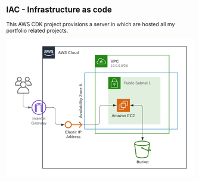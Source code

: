## IAC - Infrastructure as code

This AWS CDK project provisions a server in which are hosted all my portfolio related projects.

![App Screenshot](./portfolio_iac_diagram.png)